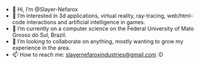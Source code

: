 - 👋 Hi, I’m @Slayer-Nefarox
- 👀 I’m interested in 3d applications, virtual reality, ray-tracing, web/html-code interactions and artificial intelligence in games.
- 🌱 I’m currently on a computer science on the Federal University of Mato Grosso do Sul, Brazil.
- 💞️ I’m looking to collaborate on anything, mostly wanting to grow my experience in the area.
- 📫 How to reach me: slayernefaroxindustries@gmail.com  :D

<!---
Slayer-Nefarox/Slayer-Nefarox is a ✨ special ✨ repository because its `README.md` (this file) appears on your GitHub profile.
You can click the Preview link to take a look at your changes.
--->
